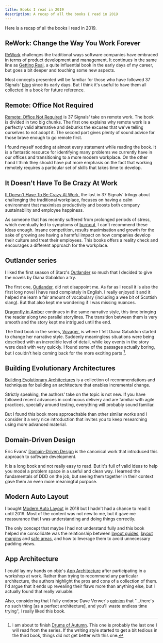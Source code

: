 ```yaml
---
title: Books I read in 2019
description: A recap of all the books I read in 2019
---
```

Here is a recap of all the books I read in 2019.

<!--more-->

## ReWork: Change the Way You Work Forever
[ReWork](https://basecamp.com/books/rework) challenges the traditional ways software companies have embraced in terms of product development and management. It continues in the same line as [Getting Real](https://basecamp.com/books/getting-real), a quite influential book in the early days of my career, but goes a bit deeper and touching some new aspects.

Most concepts presented will be familiar for those who have followed 37 Signals' [blog](https://signalvnoise.com/) since its early days. But I think it's useful to have them all collected in a book for future reference.

## Remote: Office Not Required
[Remote: Office Not Required](https://basecamp.com/books/remote) is 37 Signals' take on remote work. The book is divided in two big chunks. The first one explains why remote work is a perfectly valid alternative and debunks the excuses that we've telling ourselves to not adopt it. The second part gives plenty of sound advice for those brave enough to go remote first.

I found myself nodding at almost every statement while reading the book. It is a fantastic resource for identifying many problems we currently have in our offices and transitioning to a more modern workplace. On the other hand I think they should have put more emphasis on the fact that working remotely requires a particular set of skills that takes time to develop.

## It Doesn't Have To Be Crazy At Work
[It Doesn't Have To Be Crazy At Work](https://basecamp.com/books/calm), the last in 37 Signals' trilogy about challenging the traditional workplace, focuses on having a calm environment that maximises productivity and boosts both company sustainability and employee happiness.

As someone that has recently suffered from prolonged periods of stress, which eventually led to symptoms of [burnout](https://en.wikipedia.org/wiki/Occupational_burnout), I can't recommend these ideas enough. Insane competition, results maximisation and growth for the sake of growing are having a harmful impact on how companies develop their culture and treat their employees. This books offers a reality check and encourages a different approach for the workplace.

## Outlander series
I liked the first season of Starz's [Outlander](https://www.starz.com/us/en/series/21796) so much that I decided to give the novels by Diana Gabaldon a try.

The first one, [Outlander](https://en.wikipedia.org/wiki/Outlander_(novel)), did not disappoint me. As far as I recall it is also the first long novel I have read completely in English. I really enjoyed it and it helped me learn a fair amount of vocabulary (including a wee bit of Scottish slang). But that also kept me wondering if I was missing nuances.

[Dragonfly in Amber](https://en.wikipedia.org/wiki/Dragonfly_in_Amber) continues in the same narrative style, this time bringing the reader along two parallel storylines. The transition between them is very smooth and the story kept me intrigued until the end.

The third book in the series, [Voyager](https://en.wikipedia.org/wiki/Voyager_(novel)), is where I felt Diana Gabaldon started to change her narrative style. Suddenly meaningless situations were being described with an incredible level of detail, while key events in the story were dealt with very quickly. I found some of the passages actually boring, but I couldn't help coming back for the more exciting parts [^2].

## Building Evolutionary Architectures
[Building Evolutionary Architectures](https://www.thoughtworks.com/books/building-evolutionary-architectures) is a collection of recommendations and techniques for building an architecture that enables incremental change.

Strictly speaking, the authors' take on the topic is not new. If you have followed recent advances in continuous delivery and are familiar with agile practices, specially around testing, everything will probably sound familiar.

But I found this book more approachable than other similar works and I consider it a very nice introduction that invites you to keep researching using more advanced material.

## Domain-Driven Design
Eric Evans' [Domain-Driven Design](https://dddcommunity.org/book/evans_2003/) is the canonical work that introduced this approach to software development.

It is a long book and not really easy to read. But it's full of valid ideas to help you model a problem space in a useful and clean way. I learned the fundamentals of DDD on the job, but seeing them together in their context gave them an even more meaningful purpose.

## Modern Auto Layout
I bought [Modern Auto Layout](https://useyourloaf.com/autolayout/) in 2018 but I hadn't had a chance to read it until 2019. Most of the content was not new to me, but it gave me reassurance that I was understanding and doing things correctly.

The only concept that maybe I had not understand fully and this book helped me consolidate was the relationship between [layout guides](https://developer.apple.com/documentation/uikit/uilayoutguide), [layout margins](https://developer.apple.com/documentation/uikit/uiview/1622566-layoutmargins) and [safe areas](https://developer.apple.com/documentation/uikit/uiview/2891102-safearealayoutguide), and how to leverage them to avoid unnecessary padding views.

## App Architecture
I could lay my hands on objc's [App Architecture](https://www.objc.io/books/app-architecture/) after participating in a workshop at work. Rather than trying to recommend any particular architecture, the authors highlight the pros and cons of a collection of them. I'd argue that it ends up revealing their flaws more than anything else, but I actually found that really valuable.

Also, considering that I fully endorse Dave Verwer's [opinion](https://iosdevweekly.com/issues/445?m=web#WCmDOG4) that "…there's no such thing [as a perfect architecture], and you'll waste endless time trying", I really liked this book.

[^2]: I am about to finish [Drums of Autumn](https://en.wikipedia.org/wiki/Drums_of_Autumn). This one is probably the last one I will read from the series. If the writing style started to get a bit tedious in the third book, things did not get better with this one.